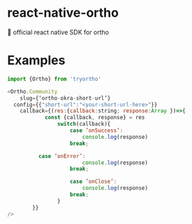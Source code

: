 # react-native-ortho
🚀 official react native SDK for ortho  



# Examples
```js
import {Ortho} from 'tryortho' 

<Ortho.Community 
	slug={‘ortho-okra-short-url’}
  config={{"short-url":"<your-short-url-here>"}}
	callback={(res:{callback:string; response:Array })=>{
			const {callback, response} = res
				switch(callback){
					case ’onSuccess’:
						console.log(response)
					break;

          case ’onError’:
						console.log(response)
					break;

					case ’onClose’:
						console.log(response)
					break;
				}
		}} 
/>
```
